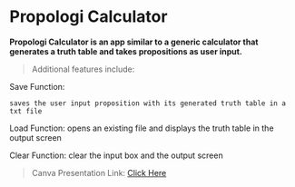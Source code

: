 # Propologi Calculator
**Propologi Calculator is an app similar to a generic calculator that generates a truth table and takes propositions as user input.**

> Additional features include: 

  Save Function:

    saves the user input proposition with its generated truth table in a txt file
 
  Load Function:
     opens an existing file and displays the truth table in the output screen

  Clear Function:
     clear the input box and the output screen


> Canva Presentation Link: [Click Here](https://www.canva.com/design/DAFU63rBUzE/_2qL3NSsJs6WBGCveMHBpg/view?utm_content=DAFU63rBUzE&utm_campaign=designshare&utm_medium=link&utm_source=publishsharelink)
